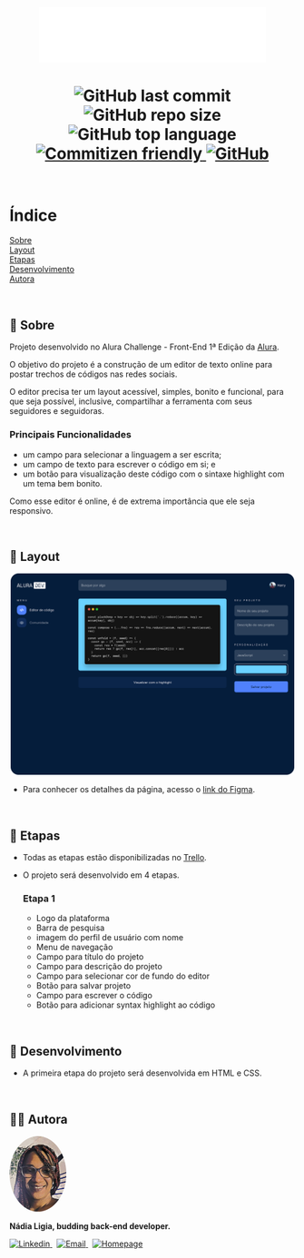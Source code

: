 <p align="center">
  <img src=".github/logo.svg" width=400 alt="Alura DEV">
</p>

<h1 align="center">
  <img alt="GitHub last commit" src="https://img.shields.io/github/last-commit/nlnadialigia/alura-dev?color=6bd1ff&style=plastic">
  <img alt="GitHub repo size" src="https://img.shields.io/github/repo-size/nlnadialigia/alura-dev?color=6bd1ff&style=plastic">
  <img alt="GitHub top language" src="https://img.shields.io/github/languages/top/nlnadialigia/alura-dev?color=6bd1ff&logoColor=6bd1ff&style=plastic">
  <a href="http://commitizen.github.io/cz-cli/">
    <img alt="Commitizen friendly" src="https://img.shields.io/badge/commitizen-friendly-brightgreen.svg?color=6bd1ff&style=plastic">
  </a>
  <a href="./LICENSE.md">
  <img alt="GitHub" src="https://img.shields.io/github/license/nlnadialigia/alura-dev?color=6bd1ff&style=plastic">
  </a>
</h1>
<br>

# Índice
[Sobre](#id1)<br>
[Layout](#id2)<br>
[Etapas](#id3)<br>
[Desenvolvimento](#id4)<br>
[Autora](#id99)

<br>

<div id="id1"></div>

## 📌 Sobre 

Projeto desenvolvido no Alura Challenge - Front-End 1ª Edição da [Alura](https://www.alura.com.br/).

O objetivo do projeto é a construção de um editor de texto online para postar trechos de códigos nas redes sociais.

O editor precisa ter um layout acessível, simples, bonito e funcional, para que seja possível, inclusive, compartilhar a ferramenta com seus seguidores e seguidoras.

### Principais Funcionalidades
-  um campo para selecionar a linguagem a ser escrita; 
-  um campo de texto para escrever o código em si; e 
-  um botão para visualização deste código com o sintaxe highlight com um tema bem bonito.

Como esse editor é online, é de extrema importância que ele seja responsivo.

<br>

<div id="id2"></div>

## 📌 Layout
<p align="center">
  <img src=".github/alura-dev.svg" width=500>
</p>

- Para conhecer os detalhes da página, acesso o [link do Figma](https://www.figma.com/file/4EvxipXozqc5nzL0Eqt5oo/Alura-Challenge---Edi%C3%A7%C3%A3o-Front-end?node-id=207%3A1446).

<br>

<div id="id3"></div>

## 📌 Etapas

- Todas as etapas estão disponibilizadas no [Trello](https://trello.com/invite/b/RJK6IeDh/362b6b02e2b08a58619301c9c5cac8bb/alura-dev).

- O projeto será desenvolvido em 4 etapas.

  ### Etapa 1
  - Logo da plataforma
  - Barra de pesquisa
  - imagem do perfil de usuário com nome
  - Menu de navegação
  - Campo para título do projeto
  - Campo para descrição do projeto
  - Campo para selecionar cor de fundo do editor
  - Botão para salvar projeto
  - Campo para escrever o código
  - Botão para adicionar syntax highlight ao código

<br>

<div id="id3"></div>

## 📌 Desenvolvimento

- A primeira etapa do projeto será desenvolvida em HTML e CSS.

<br>

<div id="id99"></div>

## 👩‍💼 Autora
<img src=".github/picture.png" width="100px;" alt="Picture"/>
<p><b>Nádia Ligia, budding back-end developer.</b></p>
<a href="https://www.linkedin.com/in/nlnadialigia/">
  <img alt="Linkedin" src="https://img.shields.io/badge/-Linkedin -6bd1ff?style=flat&logo=Linkedin&logoColor=black&link=https://www.linkedin.com/in/nlnadialigia/" />
</a>&nbsp;
<a href="mailto:nlnadialigia@gmail.com">
  <img alt="Email" src="https://img.shields.io/badge/-Email-6bd1ff?style=flat&logo=Gmail&logoColor=black&link=mailto:nlnadialigia@gmail.com" />
</a>&nbsp;
<a href="https://www.nlnadialigia.com">
  <img alt="Homepage" src="https://img.shields.io/badge/-Homepage-6bd1ff" />
</a>
